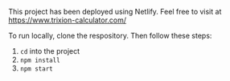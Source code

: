 This project has been deployed using Netlify. Feel free to visit at https://www.trixion-calculator.com/

To run locally, clone the respository. Then follow these steps:

1. `cd` into the project
2. `npm install`
3. `npm start`
